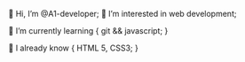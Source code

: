 👋 Hi, I’m @A1-developer;
👀 I’m interested in web development;

🌱 I’m currently learning {
      git && javascript;
      }
      
👾 I already know {
      HTML 5, CSS3;
      }
<!---
A1-developer/A1-developer is a ✨ special ✨ repository because its `README.md` (this file) appears on your GitHub profile.
You can click the Preview link to take a look at your changes.
--->
